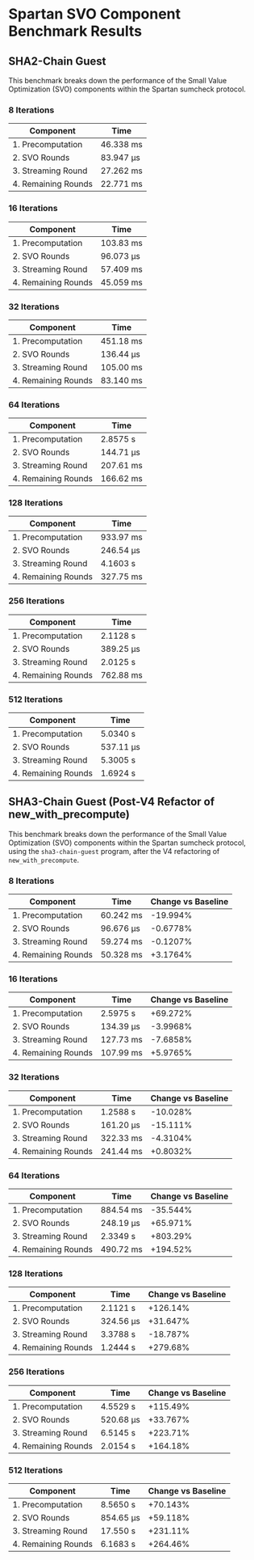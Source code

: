 # Spartan SVO Component Benchmark Results

## SHA2-Chain Guest

This benchmark breaks down the performance of the Small Value Optimization (SVO) components within the Spartan sumcheck protocol.

### 8 Iterations

| Component             | Time        |
|-----------------------|-------------|
| 1. Precomputation     | 46.338 ms   |
| 2. SVO Rounds         | 83.947 µs   |
| 3. Streaming Round    | 27.262 ms   |
| 4. Remaining Rounds   | 22.771 ms   |

### 16 Iterations

| Component             | Time        |
|-----------------------|-------------|
| 1. Precomputation     | 103.83 ms   |
| 2. SVO Rounds         | 96.073 µs   |
| 3. Streaming Round    | 57.409 ms   |
| 4. Remaining Rounds   | 45.059 ms   |

### 32 Iterations

| Component             | Time        |
|-----------------------|-------------|
| 1. Precomputation     | 451.18 ms   |
| 2. SVO Rounds         | 136.44 µs   |
| 3. Streaming Round    | 105.00 ms   |
| 4. Remaining Rounds   | 83.140 ms   |

### 64 Iterations

| Component             | Time        |
|-----------------------|-------------|
| 1. Precomputation     | 2.8575 s    |
| 2. SVO Rounds         | 144.71 µs   |
| 3. Streaming Round    | 207.61 ms   |
| 4. Remaining Rounds   | 166.62 ms   |

### 128 Iterations

| Component             | Time        |
|-----------------------|-------------|
| 1. Precomputation     | 933.97 ms   |
| 2. SVO Rounds         | 246.54 µs   |
| 3. Streaming Round    | 4.1603 s    |
| 4. Remaining Rounds   | 327.75 ms   |

### 256 Iterations

| Component             | Time        |
|-----------------------|-------------|
| 1. Precomputation     | 2.1128 s    |
| 2. SVO Rounds         | 389.25 µs   |
| 3. Streaming Round    | 2.0125 s    |
| 4. Remaining Rounds   | 762.88 ms   |

### 512 Iterations

| Component             | Time        |
|-----------------------|-------------|
| 1. Precomputation     | 5.0340 s    |
| 2. SVO Rounds         | 537.11 µs   |
| 3. Streaming Round    | 5.3005 s    |
| 4. Remaining Rounds   | 1.6924 s    |

## SHA3-Chain Guest (Post-V4 Refactor of new_with_precompute)

This benchmark breaks down the performance of the Small Value Optimization (SVO) components within the Spartan sumcheck protocol, using the `sha3-chain-guest` program, after the V4 refactoring of `new_with_precompute`.

### 8 Iterations

| Component             | Time        | Change vs Baseline |
|-----------------------|-------------|--------------------|
| 1. Precomputation     | 60.242 ms   | -19.994%           |
| 2. SVO Rounds         | 96.676 µs   | -0.6778%           |
| 3. Streaming Round    | 59.274 ms   | -0.1207%           |
| 4. Remaining Rounds   | 50.328 ms   | +3.1764%           |

### 16 Iterations

| Component             | Time        | Change vs Baseline |
|-----------------------|-------------|--------------------|
| 1. Precomputation     | 2.5975 s    | +69.272%           |
| 2. SVO Rounds         | 134.39 µs   | -3.9968%           |
| 3. Streaming Round    | 127.73 ms   | -7.6858%           |
| 4. Remaining Rounds   | 107.99 ms   | +5.9765%           |

### 32 Iterations

| Component             | Time        | Change vs Baseline |
|-----------------------|-------------|--------------------|
| 1. Precomputation     | 1.2588 s    | -10.028%           |
| 2. SVO Rounds         | 161.20 µs   | -15.111%           |
| 3. Streaming Round    | 322.33 ms   | -4.3104%           |
| 4. Remaining Rounds   | 241.44 ms   | +0.8032%           |

### 64 Iterations

| Component             | Time        | Change vs Baseline |
|-----------------------|-------------|--------------------|
| 1. Precomputation     | 884.54 ms   | -35.544%           |
| 2. SVO Rounds         | 248.19 µs   | +65.971%           |
| 3. Streaming Round    | 2.3349 s    | +803.29%           |
| 4. Remaining Rounds   | 490.72 ms   | +194.52%           |

### 128 Iterations

| Component             | Time        | Change vs Baseline |
|-----------------------|-------------|--------------------|
| 1. Precomputation     | 2.1121 s    | +126.14%           |
| 2. SVO Rounds         | 324.56 µs   | +31.647%           |
| 3. Streaming Round    | 3.3788 s    | -18.787%           |
| 4. Remaining Rounds   | 1.2444 s    | +279.68%           |

### 256 Iterations

| Component             | Time        | Change vs Baseline |
|-----------------------|-------------|--------------------|
| 1. Precomputation     | 4.5529 s    | +115.49%           |
| 2. SVO Rounds         | 520.68 µs   | +33.767%           |
| 3. Streaming Round    | 6.5145 s    | +223.71%           |
| 4. Remaining Rounds   | 2.0154 s    | +164.18%           |

### 512 Iterations

| Component             | Time        | Change vs Baseline |
|-----------------------|-------------|--------------------|
| 1. Precomputation     | 8.5650 s    | +70.143%           |
| 2. SVO Rounds         | 854.65 µs   | +59.118%           |
| 3. Streaming Round    | 17.550 s    | +231.11%           |
| 4. Remaining Rounds   | 6.1683 s    | +264.46%           | 